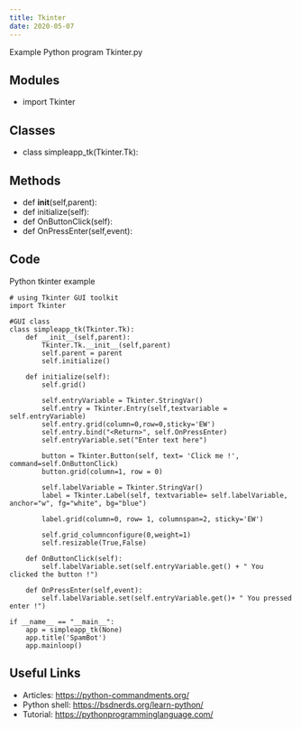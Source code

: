 ```yaml
---
title: Tkinter
date: 2020-05-07
---
```

Example Python program Tkinter.py

## Modules

* import Tkinter

## Classes

* class simpleapp_tk(Tkinter.Tk):

## Methods

* def __init__(self,parent):
* def initialize(self):
* def OnButtonClick(self):
* def OnPressEnter(self,event):

## Code

Python tkinter example

    # using Tkinter GUI toolkit
    import Tkinter
    
    #GUI class
    class simpleapp_tk(Tkinter.Tk):
        def __init__(self,parent):
            Tkinter.Tk.__init__(self,parent)
            self.parent = parent
            self.initialize()
    
        def initialize(self):
            self.grid()
    
            self.entryVariable = Tkinter.StringVar()
            self.entry = Tkinter.Entry(self,textvariable = self.entryVariable)
            self.entry.grid(column=0,row=0,sticky='EW')
            self.entry.bind("<Return>", self.OnPressEnter)
            self.entryVariable.set("Enter text here")
            
            button = Tkinter.Button(self, text= 'Click me !', command=self.OnButtonClick)
            button.grid(column=1, row = 0)
    
            self.labelVariable = Tkinter.StringVar()
            label = Tkinter.Label(self, textvariable= self.labelVariable, anchor="w", fg="white", bg="blue")
    
            label.grid(column=0, row= 1, columnspan=2, sticky='EW')
    
            self.grid_columnconfigure(0,weight=1)
            self.resizable(True,False)
    
        def OnButtonClick(self):
            self.labelVariable.set(self.entryVariable.get() + " You clicked the button !")
    
        def OnPressEnter(self,event):
            self.labelVariable.set(self.entryVariable.get()+ " You pressed enter !")
            
    if __name__ == "__main__":
        app = simpleapp_tk(None)
        app.title('SpamBot')
        app.mainloop()
    
    
    
            
    
    

## Useful Links

- Articles: https://python-commandments.org/
- Python shell: https://bsdnerds.org/learn-python/
- Tutorial: https://pythonprogramminglanguage.com/

